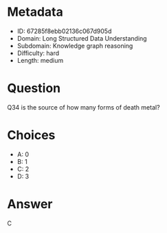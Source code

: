 # Metadata

- ID: 67285f8ebb02136c067d905d
- Domain: Long Structured Data Understanding
- Subdomain: Knowledge graph reasoning
- Difficulty: hard
- Length: medium

# Question

Q34 is the source of how many forms of death metal?

# Choices

- A: 0
- B: 1
- C: 2
- D: 3

# Answer

C
